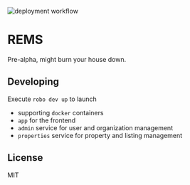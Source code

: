 ![deployment workflow](https://github.com/halfbakedio/rems/actions/workflows/deploy.yml/badge.svg)

# REMS

Pre-alpha, might burn your house down.

## Developing

Execute `robo dev up` to launch

* supporting `docker` containers
* `app` for the frontend
* `admin` service for user and organization management
* `properties` service for property and listing management

## License

MIT
